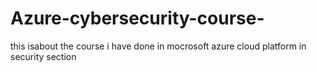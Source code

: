 # Azure-cybersecurity-course-
this isabout the course i have done in mocrosoft azure cloud platform in security section
